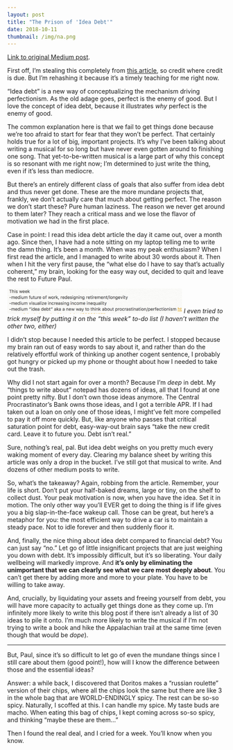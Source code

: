 ```yaml
---
layout: post
title: "The Prison of 'Idea Debt'"
date: 2018-10-11
thumbnail: /img/na.png
---
```


[Link to original Medium post](https://medium.com/@paul.n.gregg/the-prison-of-idea-debt-3b72308de615).


First off, I’m stealing this completely from [this article](https://lifehacker.com/dont-get-weighed-down-by-idea-debt-1828861275), so credit where credit is due. But I’m rehashing it because it’s a timely teaching for me right now.

“Idea debt” is a new way of conceptualizing the mechanism driving perfectionism. As the old adage goes, perfect is the enemy of good. But I love the concept of idea debt, because it illustrates *why* perfect is the enemy of good.

The common explanation here is that we fail to get things done because we’re too afraid to start for fear that they won’t be perfect. That certainly holds true for a lot of big, important projects. It’s why I’ve been talking about writing a musical for so long but have never even gotten around to finishing one song. That yet-to-be-written musical is a large part of why this concept is so resonant with me right now; I’m determined to just write the thing, even if it’s less than mediocre.

But there’s an entirely different class of goals that also suffer from idea debt and thus never get done. These are the more mundane projects that, frankly, we don’t actually care that much about getting perfect. The reason we don’t start these? Pure human laziness. The reason we never get around to them later? They reach a critical mass and we lose the flavor of motivation we had in the first place.

Case in point: I read this idea debt article the day it came out, over a month ago. Since then, I have had a note sitting on my laptop telling me to write the damn thing. It’s been a month. When was my peak enthusiasm? When I first read the article, and I managed to write about 30 words about it. Then when I hit the very first pause, the “what else do I have to say that’s actually coherent,” my brain, looking for the easy way out, decided to quit and leave the rest to Future Paul.

<img src="/img/ideadebt.png" alt="note-to-self" class="center-image" style="max-width: 80%">
<em>I even tried to trick myself by putting it on the “this week” to-do list (I haven’t written the other two, either)</em>

I didn’t stop because I needed this article to be perfect. I stopped because my brain ran out of easy words to say about it, and rather than do the relatively effortful work of thinking up another cogent sentence, I probably got hungry or picked up my phone or thought about how I needed to take out the trash.

Why did I not start again for over a month? Because I’m *deep* in debt. My “things to write about” notepad has dozens of ideas, all that I found at one point pretty nifty. But I don’t own those ideas anymore. The Central Procrastinator’s Bank owns those ideas, and I got a terrible APR. If I had taken out a loan on only one of those ideas, I might’ve felt more compelled to pay it off more quickly. But, like anyone who passes that critical saturation point for debt, easy-way-out brain says “take the new credit card. Leave it to future you. Debt isn’t real.”

Sure, nothing’s real, pal. But idea debt weighs on you pretty much every waking moment of every day. Clearing my balance sheet by writing this article was only a drop in the bucket. I’ve still got that musical to write. And dozens of other medium posts to write.

So, what’s the takeaway? Again, robbing from the article. Remember, your life is short. Don’t put your half-baked dreams, large or tiny, on the shelf to collect dust. Your peak motivation is now, when you have the idea. Set it in motion. The only other way you’ll EVER get to doing the thing is if life gives you a big slap-in-the-face wakeup call. Those can be great, but here’s a metaphor for you: the most efficient way to drive a car is to maintain a steady pace. Not to idle forever and then suddenly floor it.

And, finally, the nice thing about idea debt compared to financial debt? You can just say “no.” Let go of little insignificant projects that are just weighing you down with debt. It’s impossibly difficult, but it’s so liberating. Your daily wellbeing will markedly improve. And **it’s only by eliminating the unimportant that we can clearly see what we care most deeply about**. You can’t get there by adding more and more to your plate. You have to be willing to take away.

And, crucially, by liquidating your assets and freeing yourself from debt, you will have more capacity to actually get things done as they come up. I’m infinitely more likely to write this blog post if there isn’t already a list of 30 ideas to pile it onto. I’m much more likely to write the musical if I’m not trying to write a book and hike the Appalachian trail at the same time (even though that would be *dope*).

***

But, Paul, since it’s so difficult to let go of even the mundane things since I still care about them (good point!), how will I know the difference between those and the essential ideas?

Answer: a while back, I discovered that Doritos makes a “russian roulette” version of their chips, where all the chips look the same but there are like 3 in the whole bag that are WORLD-ENDINGLY spicy. The rest can be so-so spicy. Naturally, I scoffed at this. I can handle my spice. My taste buds are macho. When eating this bag of chips, I kept coming across so-so spicy, and thinking “maybe these are them...”

Then I found the real deal, and I cried for a week. You’ll know when you know.